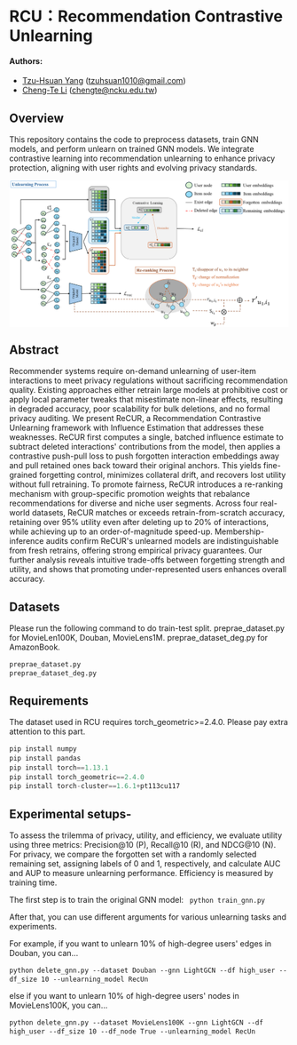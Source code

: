 # RCU：Recommendation Contrastive Unlearning

#### Authors: 
- [Tzu-Hsuan Yang]() (tzuhsuan1010@gmail.com)
- [Cheng-Te Li]() (chengte@ncku.edu.tw)

## Overview 
This repository contains the code to preprocess datasets, train GNN models, and perform unlearn on trained GNN models. We integrate contrastive learning into recommendation unlearning to enhance privacy protection, aligning with user rights and evolving privacy standards.
<p align="center">
    <img src="overall_framework.png" width="1000" align="center">
</p>

## Abstract
Recommender systems require on-demand unlearning of user-item interactions to meet privacy regulations without sacrificing recommendation quality. Existing approaches either retrain large models at prohibitive cost or apply local parameter tweaks that misestimate non-linear effects, resulting in degraded accuracy, poor scalability for bulk deletions, and no formal privacy auditing. We present ReCUR, a Recommendation Contrastive Unlearning framework with Influence Estimation that addresses these weaknesses. ReCUR first computes a single, batched influence estimate to subtract deleted interactions' contributions from the model, then applies a contrastive push-pull loss to push forgotten interaction embeddings away and pull retained ones back toward their original anchors. This yields fine-grained forgetting control, minimizes collateral drift, and recovers lost utility without full retraining. To promote fairness, ReCUR introduces a re-ranking mechanism with group-specific promotion weights that rebalance recommendations for diverse and niche user segments. Across four real-world datasets, ReCUR matches or exceeds retrain-from-scratch accuracy, retaining over 95\% utility even after deleting up to 20% of interactions, while achieving up to an order-of-magnitude speed-up. Membership-inference audits confirm ReCUR's unlearned models are indistinguishable from fresh retrains, offering strong empirical privacy guarantees. Our further analysis reveals intuitive trade-offs between forgetting strength and utility, and shows that promoting under-represented users enhances overall accuracy.

## Datasets
Please run the following command to do train-test split. 
preprae_dataset.py for MovieLen100K, Douban, MovieLens1M. 
preprae_dataset_deg.py for AmazonBook. 
```
preprae_dataset.py
preprae_dataset_deg.py
```
## Requirements
The dataset used in RCU requires torch_geometric>=2.4.0. Please pay extra attention to this part.
```python
pip install numpy 
pip install pandas
pip install torch==1.13.1
pip install torch_geometric==2.4.0
pip install torch-cluster==1.6.1+pt113cu117
```
## Experimental setups-
To assess the trilemma of privacy, utility, and efficiency, we evaluate utility using three metrics: Precision@10 (P), Recall@10 (R), and NDCG@10 (N). For privacy, we compare the forgotten set with a randomly selected remaining set, assigning labels of 0 and 1, respectively, and calculate AUC and AUP to measure unlearning performance. Efficiency is measured by training time.

The first step is to train the original GNN model:  ``` python train_gnn.py```

After that, you can use different arguments for various unlearning tasks and experiments.

For example, if you want to unlearn 10% of high-degree users' edges in Douban, you can...
```
python delete_gnn.py --dataset Douban --gnn LightGCN --df high_user --df_size 10 --unlearning_model RecUn
```
else if you want to unlearn 10% of high-degree users' nodes in MovieLens100K, you can...
```
python delete_gnn.py --dataset MovieLens100K --gnn LightGCN --df high_user --df_size 10 --df_node True --unlearning_model RecUn
```
